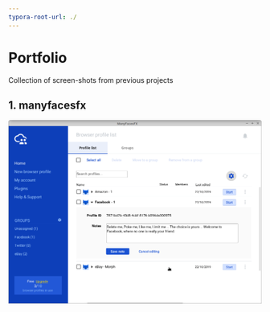 ```yaml
---
typora-root-url: ./
---
```


# Portfolio
Collection of screen-shots from previous projects



## 1. manyfacesfx



![manyfacesfx](/manyfacesfx-screenshot.png)

